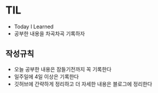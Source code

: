 # TIL
* Today I Learned
* 공부한 내용을 차곡차곡 기록하자

## 작성규칙
* 오늘 공부한 내용은 잠들기전까지 꼭 기록한다
* 일주일에 4일 이상은 기록한다
* 깃허브에 간략하게 정리하고 더 자세한 내용은 블로그에 정리한다
